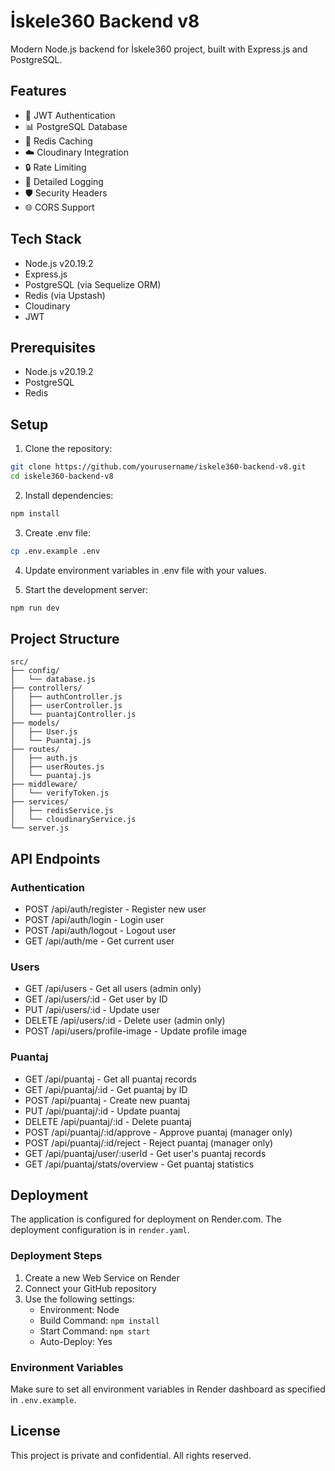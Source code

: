 # İskele360 Backend v8

Modern Node.js backend for İskele360 project, built with Express.js and PostgreSQL.

## Features

- 🔐 JWT Authentication
- 📊 PostgreSQL Database
- 🚀 Redis Caching
- ☁️ Cloudinary Integration
- 🔒 Rate Limiting
- 📝 Detailed Logging
- 🛡️ Security Headers
- 🌐 CORS Support

## Tech Stack

- Node.js v20.19.2
- Express.js
- PostgreSQL (via Sequelize ORM)
- Redis (via Upstash)
- Cloudinary
- JWT

## Prerequisites

- Node.js v20.19.2
- PostgreSQL
- Redis

## Setup

1. Clone the repository:
```bash
git clone https://github.com/yourusername/iskele360-backend-v8.git
cd iskele360-backend-v8
```

2. Install dependencies:
```bash
npm install
```

3. Create .env file:
```bash
cp .env.example .env
```

4. Update environment variables in .env file with your values.

5. Start the development server:
```bash
npm run dev
```

## Project Structure

```
src/
├── config/
│   └── database.js
├── controllers/
│   ├── authController.js
│   ├── userController.js
│   └── puantajController.js
├── models/
│   ├── User.js
│   └── Puantaj.js
├── routes/
│   ├── auth.js
│   ├── userRoutes.js
│   └── puantaj.js
├── middleware/
│   └── verifyToken.js
├── services/
│   ├── redisService.js
│   └── cloudinaryService.js
└── server.js
```

## API Endpoints

### Authentication
- POST /api/auth/register - Register new user
- POST /api/auth/login - Login user
- POST /api/auth/logout - Logout user
- GET /api/auth/me - Get current user

### Users
- GET /api/users - Get all users (admin only)
- GET /api/users/:id - Get user by ID
- PUT /api/users/:id - Update user
- DELETE /api/users/:id - Delete user (admin only)
- POST /api/users/profile-image - Update profile image

### Puantaj
- GET /api/puantaj - Get all puantaj records
- GET /api/puantaj/:id - Get puantaj by ID
- POST /api/puantaj - Create new puantaj
- PUT /api/puantaj/:id - Update puantaj
- DELETE /api/puantaj/:id - Delete puantaj
- POST /api/puantaj/:id/approve - Approve puantaj (manager only)
- POST /api/puantaj/:id/reject - Reject puantaj (manager only)
- GET /api/puantaj/user/:userId - Get user's puantaj records
- GET /api/puantaj/stats/overview - Get puantaj statistics

## Deployment

The application is configured for deployment on Render.com. The deployment configuration is in `render.yaml`.

### Deployment Steps

1. Create a new Web Service on Render
2. Connect your GitHub repository
3. Use the following settings:
   - Environment: Node
   - Build Command: `npm install`
   - Start Command: `npm start`
   - Auto-Deploy: Yes

### Environment Variables

Make sure to set all environment variables in Render dashboard as specified in `.env.example`.

## License

This project is private and confidential. All rights reserved. 